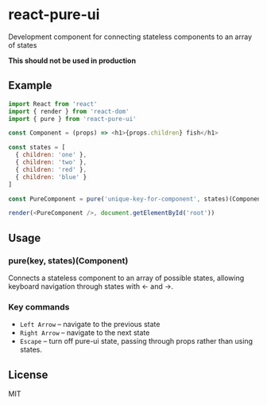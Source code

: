 # react-pure-ui

Development component for connecting stateless components to an array of states

**This should not be used in production**

## Example

``` js
import React from 'react'
import { render } from 'react-dom'
import { pure } from 'react-pure-ui'

const Component = (props) => <h1>{props.children} fish</h1>

const states = [
  { children: 'one' },
  { children: 'two' },
  { children: 'red' },
  { children: 'blue' }
]

const PureComponent = pure('unique-key-for-component', states)(Component)

render(<PureComponent />, document.getElementById('root'))
```

## Usage

### pure(key, states)(Component)

Connects a stateless component to an array of possible states, allowing keyboard navigation through states with ← and →.

### Key commands

- `Left Arrow` – navigate to the previous state
- `Right Arrow` – navigate to the next state
- `Escape` – turn off pure-ui state, passing through props rather than using states.

## License

MIT
